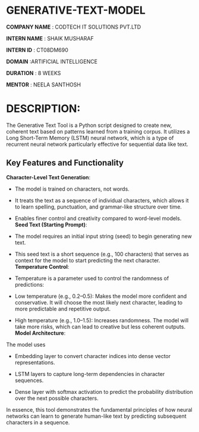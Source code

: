 # GENERATIVE-TEXT-MODEL

**COMPANY NAME** : CODTECH IT SOLUTIONS PVT.LTD

**INTERN NAME** : SHAIK MUSHARAF

**INTERN ID** : CT08DM690

**DOMAIN** :ARTIFICIAL INTELLIGENCE

**DURATION** : 8 WEEKS

**MENTOR** : NEELA SANTHOSH

# DESCRIPTION:

The Generative Text Tool is a Python script designed to create new, coherent text based on patterns learned from a training corpus. It utilizes a Long Short-Term Memory (LSTM) neural network, which is a type of recurrent neural network particularly effective for sequential data like text.

## Key Features and Functionality
**Character-Level Text Generation**:

- The model is trained on characters, not words.

- It treats the text as a sequence of individual characters, which allows it to learn spelling, punctuation, and grammar-like structure over time.

- Enables finer control and creativity compared to word-level models.
**Seed Text (Starting Prompt)**:

- The model requires an initial input string (seed) to begin generating new text.

- This seed text is a short sequence (e.g., 100 characters) that serves as context for the model to start predicting the next character.
**Temperature Control**:
  
- Temperature is a parameter used to control the randomness of predictions:

- Low temperature (e.g., 0.2–0.5): Makes the model more confident and conservative. It will choose the most likely next character, leading to more predictable and repetitive output.

- High temperature (e.g., 1.0–1.5): Increases randomness. The model will take more risks, which can lead to creative but less coherent outputs.
**Model Architecture**:
  
The model uses

- Embedding layer to convert character indices into dense vector representations.

- LSTM layers to capture long-term dependencies in character sequences.

- Dense layer with softmax activation to predict the probability distribution over the next possible characters.

In essence, this tool demonstrates the fundamental principles of how neural networks can learn to generate human-like text by predicting subsequent characters in a sequence.
